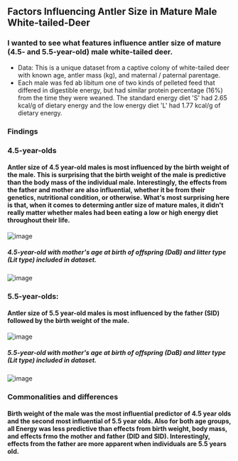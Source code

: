 ## Factors Influencing Antler Size in Mature Male White-tailed-Deer
### I wanted to see what features influence antler size of mature (4.5- and 5.5-year-old) male white-tailed deer.
* Data: This is a unique dataset from a captive colony of white-tailed deer with known age, antler mass (kg), and maternal / paternal parentage.
* Each male was fed ab libitum one of two kinds of pelleted feed that differed in digestible energy, but had similar protein percentage (16%) from the time they were weaned. The standard energy diet 'S' had 2.65 kcal/g of dietary energy and the low energy diet 'L' had 1.77 kcal/g of dietary energy.
### Findings
### 4.5-year-olds
#### Antler size of 4.5 year-old males is most influenced by the birth weight of the male.  This is surprising that the birth weight of the male is predictive than the body mass of the individual male.  Interestingly, the effects from the father and mother are also influential, whether it be from their genetics, nutritional condition, or otherwise.  What's most surprising here is that, when it comes to determing antler size of mature males, it didn't really matter whether males had been eating a low or high energy diet throughout their life.  

![image](https://user-images.githubusercontent.com/95881308/173463644-f0f7937f-a4bc-4e54-bc22-7f87bc9528c7.png)
##### 4.5-year-old with mother's age at birth of offspring (DaB) and litter type (Lit type) included in dataset.
![image](https://user-images.githubusercontent.com/95881308/173463762-4ab2f4d8-8d1b-4a05-8c0f-f7969e1cd832.png)

### 5.5-year-olds: 
#### Antler size of 5.5 year-old males is most influenced by the father (SID) followed by the birth weight of the male.

![image](https://user-images.githubusercontent.com/95881308/173463776-1d18925a-4b6f-4a1a-95a7-1cfb73343db1.png)
##### 5.5-year-old with mother's age at birth of offspring (DaB) and litter type (Lit type) included in dataset.
![image](https://user-images.githubusercontent.com/95881308/173463816-9e8c00f3-db77-437e-8f80-0ab17f0c6c6f.png)

### Commonalities and differences
#### Birth weight of the male was the most influential predictor of 4.5 year olds and the second most influential of 5.5 year olds.  Also for both age groups, all Energy was less predictive than effects from birth weight, body mass, and effects frmo the mother and father (DID and SID). Interestingly, effects from the father are more apparent when individuals are 5.5 years old. 

